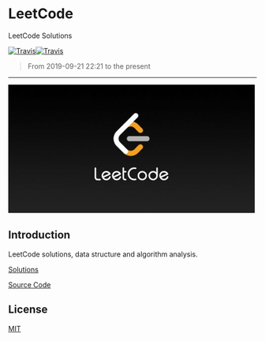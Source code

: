 # LeetCode
LeetCode Solutions

[![Travis](https://img.shields.io/badge/language-C++-green.svg)]()[![Travis](https://img.shields.io/badge/language-python-blue.svg)]()

>   From 2019-09-21 22:21 to the present

---

![](https://raw.githubusercontent.com/Aden-Q/blogImages/main/img/202204212149210.jpeg)

## Introduction

LeetCode solutions, data structure and algorithm analysis.

[Solutions](./problems)

[Source Code](./code)

</a>

## License

[MIT](./LICENSE)
